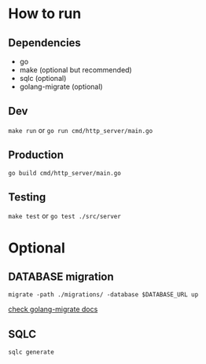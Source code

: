 # How to run

## Dependencies
- go
- make (optional but recommended)
- sqlc (optional)
- golang-migrate (optional)


## Dev
`make run`
or
`go run cmd/http_server/main.go`

## Production
`go build cmd/http_server/main.go`

## Testing
`make test`
or
`go test ./src/server`


# Optional

## DATABASE migration

`migrate -path ./migrations/ -database $DATABASE_URL up`

[check golang-migrate docs](https://github.com/golang-migrate/migrate#cli-usage)

## SQLC
`sqlc generate`
